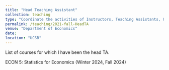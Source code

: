 ```yaml
---
title: "Head Teaching Assistant"
collection: teaching
type: "Coordinate the activities of Instructors, Teaching Assistants, Undergrad Helpers, and Students"
permalink: /teaching/2021-fall-HeadTA
venue: "Department of Economics"
date: 
location: "UCSB"
---
```


List of courses for which I have been the head TA. 

ECON 5: Statistics for Economics (Winter 2024, Fall 2024)
